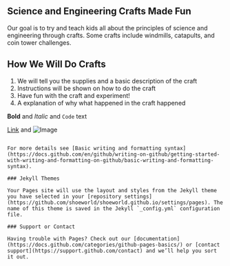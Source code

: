 ## Science and Engineering Crafts Made Fun

Our goal is to try and teach kids all about the principles of science and engineering through crafts. Some crafts include windmills, catapults, and coin tower challenges.

## How We Will Do Crafts
1. We will tell you the supplies and a basic description of the craft
2. Instructions will be shown on how to do the craft
3. Have fun with the craft and experiment!
4. A explanation of why what happened in the craft happened

**Bold** and _Italic_ and `Code` text

[Link](url) and ![Image](<img src="img_girl.jpg" alt="Girl in a jacket">)
```

For more details see [Basic writing and formatting syntax](https://docs.github.com/en/github/writing-on-github/getting-started-with-writing-and-formatting-on-github/basic-writing-and-formatting-syntax).

### Jekyll Themes

Your Pages site will use the layout and styles from the Jekyll theme you have selected in your [repository settings](https://github.com/shoeworld/shoeworld.github.io/settings/pages). The name of this theme is saved in the Jekyll `_config.yml` configuration file.

### Support or Contact

Having trouble with Pages? Check out our [documentation](https://docs.github.com/categories/github-pages-basics/) or [contact support](https://support.github.com/contact) and we’ll help you sort it out.
